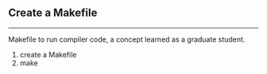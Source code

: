 ## Create a Makefile   

<div>
    <div></div>
    <hr class="styled-hr" />
    <div></div>
</div>

Makefile to run compiler code, a concept learned as a graduate student.

1. create a Makefile
2. make 
